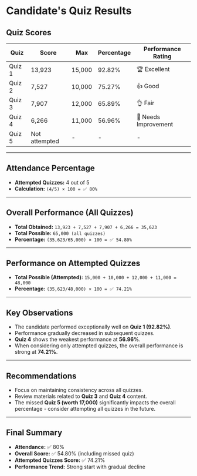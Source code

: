 # Candidate's Quiz Results

## Quiz Scores
| Quiz   | Score  | Max    | Percentage | Performance Rating       |
|--------|--------|--------|------------|--------------------------|
| Quiz 1 | 13,923 | 15,000 | 92.82%     | 🏆 Excellent             |
| Quiz 2 | 7,527  | 10,000 | 75.27%     | 👍 Good                  |
| Quiz 3 | 7,907  | 12,000 | 65.89%     | 👌 Fair                  |
| Quiz 4 | 6,266  | 11,000 | 56.96%     | 🤔 Needs Improvement     |
| Quiz 5 | Not attempted | - | -        | -                        |

---

## Attendance Percentage
- **Attempted Quizzes:** 4 out of 5
- **Calculation:** `(4/5) × 100 = ✅ 80%`

---

## Overall Performance (All Quizzes)
- **Total Obtained:** `13,923 + 7,527 + 7,907 + 6,266 = 35,623`
- **Total Possible:** `65,000 (all quizzes)`
- **Percentage:** `(35,623/65,000) × 100 = ✅ 54.80%`

---

## Performance on Attempted Quizzes
- **Total Possible (Attempted):** `15,000 + 10,000 + 12,000 + 11,000 = 48,000`
- **Percentage:** `(35,623/48,000) × 100 = ✅ 74.21%`

---

## Key Observations
- The candidate performed exceptionally well on **Quiz 1 (92.82%)**.
- Performance gradually decreased in subsequent quizzes.
- **Quiz 4** shows the weakest performance at **56.96%**.
- When considering only attempted quizzes, the overall performance is strong at **74.21%**.

---

## Recommendations
- Focus on maintaining consistency across all quizzes.
- Review materials related to **Quiz 3** and **Quiz 4** content.
- The missed **Quiz 5 (worth 17,000)** significantly impacts the overall percentage - consider attempting all quizzes in the future.

---

## Final Summary
- **Attendance:** ✅ 80%
- **Overall Score:** ✅ 54.80% (including missed quiz)
- **Attempted Quizzes Score:** ✅ 74.21%
- **Performance Trend:** Strong start with gradual decline
